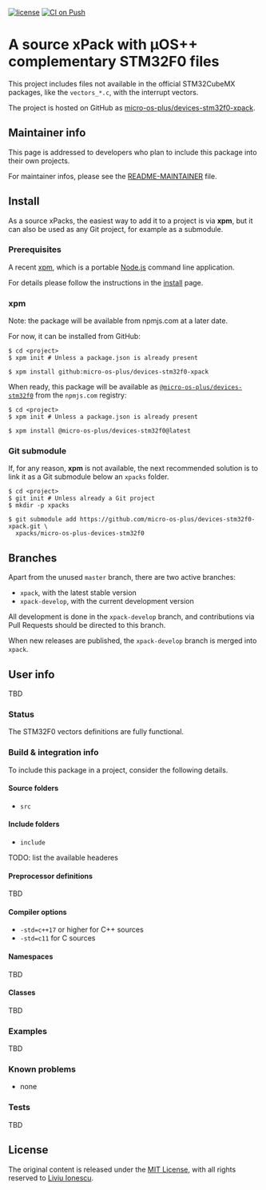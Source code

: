 [![license](https://img.shields.io/github/license/micro-os-plus/devices-stm32f0-xpack)](https://github.com/micro-os-plus/devices-stm32f0-xpack/blob/xpack/LICENSE)
[![CI on Push](https://github.com/micro-os-plus/devices-stm32f0-xpack/workflows/CI%20on%20Push/badge.svg)](https://github.com/micro-os-plus/devices-stm32f0-xpack/actions?query=workflow%3A%22CI+on+Push%22)

# A source xPack with µOS++ complementary STM32F0 files

This project includes files not available in the official STM32CubeMX packages,
like the `vectors_*.c`, with the interrupt vectors.

The project is hosted on GitHub as
[micro-os-plus/devices-stm32f0-xpack](https://github.com/micro-os-plus/devices-stm32f0-xpack).

## Maintainer info

This page is addressed to developers who plan to include this package
into their own projects.

For maintainer infos, please see the
[README-MAINTAINER](README-MAINTAINER.md) file.

## Install

As a source xPacks, the easiest way to add it to a project is via **xpm**,
but it can also be used as any Git project, for example as a submodule.

### Prerequisites

A recent [xpm](https://xpack.github.io/xpm/),
which is a portable [Node.js](https://nodejs.org/) command line application.

For details please follow the instructions in the
[install](https://xpack.github.io/install/) page.

### xpm

Note: the package will be available from npmjs.com at a later date.

For now, it can be installed from GitHub:

```console
$ cd <project>
$ xpm init # Unless a package.json is already present

$ xpm install github:micro-os-plus/devices-stm32f0-xpack
```

When ready, this package will be available as
[`@micro-os-plus/devices-stm32f0`](https://www.npmjs.com/package/@micro-os-plus/devices-stm32f0)
from the `npmjs.com` registry:

```console
$ cd <project>
$ xpm init # Unless a package.json is already present

$ xpm install @micro-os-plus/devices-stm32f0@latest
```

### Git submodule

If, for any reason, **xpm** is not available, the next recommended
solution is to link it as a Git submodule below an `xpacks` folder.

```console
$ cd <project>
$ git init # Unless already a Git project
$ mkdir -p xpacks

$ git submodule add https://github.com/micro-os-plus/devices-stm32f0-xpack.git \
  xpacks/micro-os-plus-devices-stm32f0
```

## Branches

Apart from the unused `master` branch, there are two active branches:

- `xpack`, with the latest stable version
- `xpack-develop`, with the current development version

All development is done in the `xpack-develop` branch, and contributions via
Pull Requests should be directed to this branch.

When new releases are published, the `xpack-develop` branch is merged
into `xpack`.

## User info

TBD

### Status

The STM32F0 vectors definitions are fully functional.

### Build & integration info

To include this package in a project, consider the following details.

#### Source folders

- `src`

#### Include folders

- `include`

TODO: list the available headeres

#### Preprocessor definitions

TBD

#### Compiler options

- `-std=c++17` or higher for C++ sources
- `-std=c11` for C sources

#### Namespaces

TBD

#### Classes

TBD

### Examples

TBD

### Known problems

- none

### Tests

TBD

## License

The original content is released under the
[MIT License](https://opensource.org/licenses/MIT/),
with all rights reserved to
[Liviu Ionescu](https://github.com/ilg-ul/).
